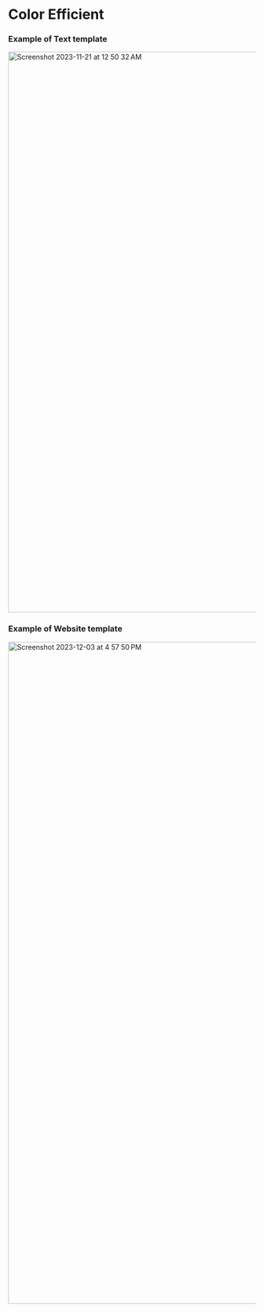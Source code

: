 # Color Efficient

### Example of Text template
<img width="1142" alt="Screenshot 2023-11-21 at 12 50 32 AM" src="https://github.com/Quote58/color-efficient/assets/15618772/4afcdd58-1cf5-4ed9-aa5b-48afed15ba1e">

### Example of Website template
<img width="1348" alt="Screenshot 2023-12-03 at 4 57 50 PM" src="https://github.com/Quote58/color-efficient/assets/15618772/7c5a6f92-863a-4f1d-8a1f-a5cd8162f21f">
